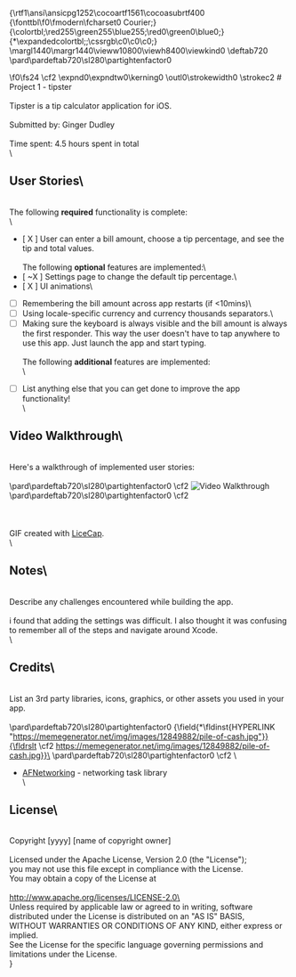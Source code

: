 {\rtf1\ansi\ansicpg1252\cocoartf1561\cocoasubrtf400
{\fonttbl\f0\fmodern\fcharset0 Courier;}
{\colortbl;\red255\green255\blue255;\red0\green0\blue0;}
{\*\expandedcolortbl;;\cssrgb\c0\c0\c0;}
\margl1440\margr1440\vieww10800\viewh8400\viewkind0
\deftab720
\pard\pardeftab720\sl280\partightenfactor0

\f0\fs24 \cf2 \expnd0\expndtw0\kerning0
\outl0\strokewidth0 \strokec2 # Project 1 - tipster\
\
Tipster is a tip calculator application for iOS.\
\
Submitted by: Ginger Dudley\
\
Time spent: 4.5 hours spent in total\
\
## User Stories\
\
The following **required** functionality is complete:\
\
* [ X ] User can enter a bill amount, choose a tip percentage, and see the tip and total values.\
\
The following **optional** features are implemented:\
* [ ~X ] Settings page to change the default tip percentage.\
* [ X ] UI animations\
* [ ] Remembering the bill amount across app restarts (if <10mins)\
* [ ] Using locale-specific currency and currency thousands separators.\
* [ ] Making sure the keyboard is always visible and the bill amount is always the first responder. This way the user doesn't have to tap anywhere to use this app. Just launch the app and start typing.\
\
The following **additional** features are implemented:\
\
- [ ] List anything else that you can get done to improve the app functionality!\
\
## Video Walkthrough\
\
Here's a walkthrough of implemented user stories:\
\
\pard\pardeftab720\sl280\partightenfactor0
\cf2 <img src='https://imgur.com/a/egDmAsN.gif \outl0\strokewidth0 /a/egDmAsN.gif\cf2 \outl0\strokewidth0 \strokec2 ' title='Tipster' width='' alt='Video Walkthrough' />\
\pard\pardeftab720\sl280\partightenfactor0
\cf2 \
\
\
\
GIF created with [LiceCap](http://www.cockos.com/licecap/).\
\
## Notes\
\
Describe any challenges encountered while building the app.\
\
i found that adding the settings was difficult. I also thought it was confusing to remember all of the steps and navigate around Xcode.\
\
## Credits\
\
List an 3rd party libraries, icons, graphics, or other assets you used in your app.\
\
\pard\pardeftab720\sl280\partightenfactor0
{\field{\*\fldinst{HYPERLINK "https://memegenerator.net/img/images/12849882/pile-of-cash.jpg"}}{\fldrslt \cf2 https://memegenerator.net/img/images/12849882/pile-of-cash.jpg}}\
\pard\pardeftab720\sl280\partightenfactor0
\cf2 \
- [AFNetworking](https://github.com/AFNetworking/AFNetworking) - networking task library\
\
## License\
\
    Copyright [yyyy] [name of copyright owner]\
\
    Licensed under the Apache License, Version 2.0 (the "License");\
    you may not use this file except in compliance with the License.\
    You may obtain a copy of the License at\
\
        http://www.apache.org/licenses/LICENSE-2.0\
\
    Unless required by applicable law or agreed to in writing, software\
    distributed under the License is distributed on an "AS IS" BASIS,\
    WITHOUT WARRANTIES OR CONDITIONS OF ANY KIND, either express or implied.\
    See the License for the specific language governing permissions and\
    limitations under the License.\
}
